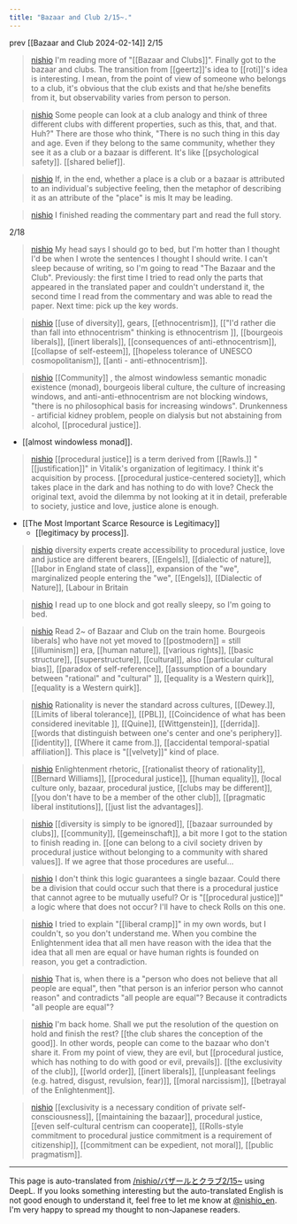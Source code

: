 ```yaml
---
title: "Bazaar and Club 2/15~."
---
```


prev  [[Bazaar and Club 2024-02-14]]
2/15
> [nishio](https://twitter.com/nishio/status/1758053996441542668/quick_promote_web/intro) I'm reading more of "[[Bazaar and Clubs]]". Finally got to the bazaar and clubs. The transition from [[geertz]]'s idea to [[roti]]'s idea is interesting. I mean, from the point of view of someone who belongs to a club, it's obvious that the club exists and that he/she benefits from it, but observability varies from person to person.

> [nishio](https://twitter.com/nishio/status/1758054568444018738) Some people can look at a club analogy and think of three different clubs with different properties, such as this, that, and that. Huh?" There are those who think, "There is no such thing in this day and age. Even if they belong to the same community, whether they see it as a club or a bazaar is different. It's like [[psychological safety]]. [[shared belief]].

> [nishio](https://twitter.com/nishio/status/1758055099522551922) If, in the end, whether a place is a club or a bazaar is attributed to an individual's subjective feeling, then the metaphor of describing it as an attribute of the "place" is mis It may be leading.

> [nishio](https://twitter.com/nishio/status/1758058502348742910) I finished reading the commentary part and read the full story.

2/18
> [nishio](https://twitter.com/nishio/status/1758890849621135552/quick_promote_web/intro) My head says I should go to bed, but I'm hotter than I thought I'd be when I wrote the sentences I thought I should write. I can't sleep because of writing, so I'm going to read "The Bazaar and the Club". Previously: the first time I tried to read only the parts that appeared in the translated paper and couldn't understand it, the second time I read from the commentary and was able to read the paper. Next time: pick up the key words.

> [nishio](https://twitter.com/nishio/status/1758892640568041703) [[use of diversity]], gears, [[ethnocentrism]], [["I'd rather die than fall into ethnocentrism" thinking is ethnocentrism ]], [[bourgeois liberals]], [[inert liberals]], [[consequences of anti-ethnocentrism]], [[collapse of self-esteem]], [[hopeless tolerance of UNESCO cosmopolitanism]], [[anti - anti-ethnocentrism]].

> [nishio](https://twitter.com/nishio/status/1758893744408170500) [[Community]] , the almost windowless semantic monadic existence (monad), bourgeois liberal culture, the culture of increasing windows, and anti-anti-ethnocentrism are not blocking windows, "there is no philosophical basis for increasing windows". Drunkenness - artificial kidney problem, people on dialysis but not abstaining from alcohol, [[procedural justice]].
- [[almost windowless monad]].

> [nishio](https://twitter.com/nishio/status/1758895215900057776) [[procedural justice]] is a term derived from [[Rawls.]] "[[justification]]" in Vitalik's organization of legitimacy. I think it's acquisition by process. [[procedural justice-centered society]], which takes place in the dark and has nothing to do with love? Check the original text, avoid the dilemma by not looking at it in detail, preferable to society, justice and love, justice alone is enough.
- [[The Most Important Scarce Resource is Legitimacy]]
    - [[legitimacy by process]].

> [nishio](https://twitter.com/nishio/status/1758896220649751031) diversity experts create accessibility to procedural justice, love and justice are different bearers, [[Engels]], [[dialectic of nature]], [[labor in England state of class]], expansion of the "we", marginalized people entering the "we", [[Engels]], [[Dialectic of Nature]], [Labour in Britain

> [nishio](https://twitter.com/nishio/status/1758896284453540315) I read up to one block and got really sleepy, so I'm going to bed.


> [nishio](https://twitter.com/nishio/status/1759216878600569159/quick_promote_web/intro) Read 2~ of Bazaar and Club on the train home. Bourgeois liberals] who have not yet moved to [[postmodern]] = still [[illuminism]] era, [[human nature]], [[various rights]], [[basic structure]], [[superstructure]], [[cultural]], also [[particular cultural bias]], [[paradox of self-reference]], [[assumption of a boundary between "rational" and "cultural" ]], [[equality is a Western quirk]], [[equality is a Western quirk]].

> [nishio](https://twitter.com/nishio/status/1759218334636376106) Rationality is never the standard across cultures, [[Dewey.]], [[Limits of liberal tolerance]], [[PBL]], [[Coincidence of what has been considered inevitable ]], [[Quine]], [[Wittgenstein]], [[derrida]]. [[words that distinguish between one's center and one's periphery]]. [[identity]], [[Where it came from.]], [[accidental temporal-spatial affiliation]]. This place is "[[velvety]]" kind of place.

> [nishio](https://twitter.com/nishio/status/1759220103139426368) Enlightenment rhetoric, [[rationalist theory of rationality]], [[Bernard Williams]], [[procedural justice]], [[human equality]], [local culture only, bazaar, procedural justice, [[clubs may be different]], [[you don't have to be a member of the other club]], [[pragmatic liberal institutions]], [[just list the advantages]].

> [nishio](https://twitter.com/nishio/status/1759222178070065575) [[diversity is simply to be ignored]], [[bazaar surrounded by clubs]], [[community]], [[gemeinschaft]], a bit more I got to the station to finish reading in. [[one can belong to a civil society driven by procedural justice without belonging to a community with shared values]]. If we agree that those procedures are useful...

> [nishio](https://twitter.com/nishio/status/1759222666790379893) I don't think this logic guarantees a single bazaar. Could there be a division that could occur such that there is a procedural justice that cannot agree to be mutually useful? Or is "[[procedural justice]]" a logic where that does not occur? I'll have to check Rolls on this one.

> [nishio](https://twitter.com/nishio/status/1759224561449775429) I tried to explain "[[liberal cramp]]" in my own words, but I couldn't, so you don't understand me. When you combine the Enlightenment idea that all men have reason with the idea that the idea that all men are equal or have human rights is founded on reason, you get a contradiction.

> [nishio](https://twitter.com/nishio/status/1759225467704574186) That is, when there is a "person who does not believe that all people are equal", then "that person is an inferior person who cannot reason" and contradicts "all people are equal"? Because it contradicts "all people are equal"?

> [nishio](https://twitter.com/nishio/status/1759228593832616436) I'm back home. Shall we put the resolution of the question on hold and finish the rest? [[the club shares the conception of the good]]. In other words, people can come to the bazaar who don't share it. From my point of view, they are evil, but [[procedural justice, which has nothing to do with good or evil, prevails]]. [[the exclusivity of the club]], [[world order]], [[inert liberals]], [[unpleasant feelings (e.g. hatred, disgust, revulsion, fear)]], [[moral narcissism]], [[betrayal of the Enlightenment]].

> [nishio](https://twitter.com/nishio/status/1759229845538828456) [[exclusivity is a necessary condition of private self-consciousness]], [[maintaining the bazaar]], procedural justice, [[even self-cultural centrism can cooperate]], [[Rolls-style commitment to procedural justice commitment is a requirement of citizenship]], [[commitment can be expedient, not moral]], [[public pragmatism]].

---
This page is auto-translated from [/nishio/バザールとクラブ2/15~](https://scrapbox.io/nishio/バザールとクラブ2/15~) using DeepL. If you looks something interesting but the auto-translated English is not good enough to understand it, feel free to let me know at [@nishio_en](https://twitter.com/nishio_en). I'm very happy to spread my thought to non-Japanese readers.